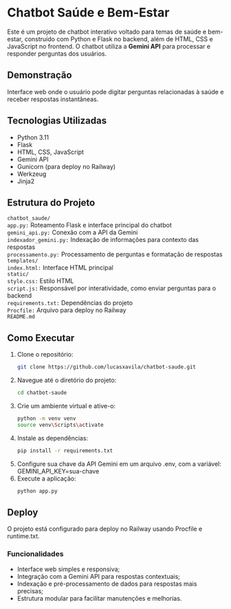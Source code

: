 # Chatbot Saúde e Bem-Estar

Este é um projeto de chatbot interativo voltado para temas de saúde e bem-estar, construído com Python e Flask no backend, além de HTML, CSS e JavaScript no frontend. O chatbot utiliza a **Gemini API** para processar e responder perguntas dos usuários.

## Demonstração

Interface web onde o usuário pode digitar perguntas relacionadas à saúde e receber respostas instantâneas.

## Tecnologias Utilizadas

- Python 3.11
- Flask
- HTML, CSS, JavaScript
- Gemini API
- Gunicorn (para deploy no Railway)
- Werkzeug
- Jinja2

## Estrutura do Projeto

`chatbot_saude/`  
`app.py:` Roteamento Flask e interface principal do chatbot  
`gemini_api.py:` Conexão com a API da Gemini  
`indexador_gemini.py:` Indexação de informações para contexto das respostas  
`processamento.py:` Processamento de perguntas e formatação de respostas  
`templates/`  
`index.html:` Interface HTML principal  
`static/`  
`style.css:` Estilo HTML  
`script.js:` Responsável por interatividade, como enviar perguntas para o backend  
`requirements.txt:` Dependências do projeto  
`Procfile:` Arquivo para deploy no Railway  
`README.md`

## Como Executar

1. Clone o repositório:
   ```bash
   git clone https://github.com/lucasxavila/chatbot-saude.git
2. Navegue até o diretório do projeto:
   ```bash
   cd chatbot-saude
3. Crie um ambiente virtual e ative-o:
   ```bash
   python -m venv venv
   source venv\Scripts\activate
4. Instale as dependências:
   ```bash
   pip install -r requirements.txt
5. Configure sua chave da API Gemini em um arquivo .env, com a variável: GEMINI_API_KEY=sua-chave
6. Execute a aplicação:
   ```bash
   python app.py

## Deploy
O projeto está configurado para deploy no Railway usando Procfile e runtime.txt.

### Funcionalidades
- Interface web simples e responsiva;
- Integração com a Gemini API para respostas contextuais;
- Indexação e pré-processamento de dados para respostas mais precisas;
- Estrutura modular para facilitar manutenções e melhorias.
